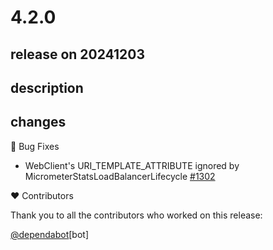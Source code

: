 # 4.2.0

## release on 20241203
## description
## changes
🐞 Bug Fixes

* WebClient's URI_TEMPLATE_ATTRIBUTE ignored by MicrometerStatsLoadBalancerLifecycle <a href="https://github.com/spring-cloud/spring-cloud-commons/issues/1302" data-hovercard-type="issue" data-hovercard-url="/spring-cloud/spring-cloud-commons/issues/1302/hovercard">#1302</a>

❤️ Contributors

Thank you to all the contributors who worked on this release:

<a class="user-mention notranslate" data-hovercard-type="organization" data-hovercard-url="/orgs/dependabot/hovercard" data-octo-click="hovercard-link-click" data-octo-dimensions="link_type:self" href="https://github.com/dependabot">@dependabot</a>[bot]


